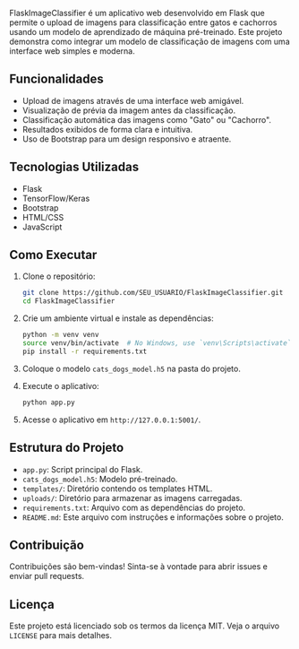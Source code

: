 FlaskImageClassifier é um aplicativo web desenvolvido em Flask que permite o upload de imagens para classificação entre gatos e cachorros usando um modelo de aprendizado de máquina pré-treinado. Este projeto demonstra como integrar um modelo de classificação de imagens com uma interface web simples e moderna.

## Funcionalidades
- Upload de imagens através de uma interface web amigável.
- Visualização de prévia da imagem antes da classificação.
- Classificação automática das imagens como "Gato" ou "Cachorro".
- Resultados exibidos de forma clara e intuitiva.
- Uso de Bootstrap para um design responsivo e atraente.

## Tecnologias Utilizadas
- Flask
- TensorFlow/Keras
- Bootstrap
- HTML/CSS
- JavaScript

## Como Executar
1. Clone o repositório:
    ```bash
    git clone https://github.com/SEU_USUARIO/FlaskImageClassifier.git
    cd FlaskImageClassifier
    ```

2. Crie um ambiente virtual e instale as dependências:
    ```bash
    python -m venv venv
    source venv/bin/activate  # No Windows, use `venv\Scripts\activate`
    pip install -r requirements.txt
    ```

3. Coloque o modelo `cats_dogs_model.h5` na pasta do projeto.

4. Execute o aplicativo:
    ```bash
    python app.py
    ```

5. Acesse o aplicativo em `http://127.0.0.1:5001/`.

## Estrutura do Projeto
- `app.py`: Script principal do Flask.
- `cats_dogs_model.h5`: Modelo pré-treinado.
- `templates/`: Diretório contendo os templates HTML.
- `uploads/`: Diretório para armazenar as imagens carregadas.
- `requirements.txt`: Arquivo com as dependências do projeto.
- `README.md`: Este arquivo com instruções e informações sobre o projeto.

## Contribuição
Contribuições são bem-vindas! Sinta-se à vontade para abrir issues e enviar pull requests.

## Licença
Este projeto está licenciado sob os termos da licença MIT. Veja o arquivo `LICENSE` para mais detalhes.
